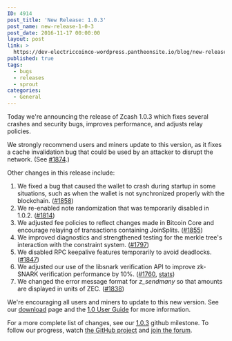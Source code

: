 ```yaml
---
ID: 4914
post_title: 'New Release: 1.0.3'
post_name: new-release-1-0-3
post_date: 2016-11-17 00:00:00
layout: post
link: >
  https://dev-electriccoinco-wordpress.pantheonsite.io/blog/new-release-1-0-3/
published: true
tags:
  - bugs
  - releases
  - sprout
categories:
  - General
---
```

<p>Today we're announcing the release of Zcash 1.0.3 which fixes several crashes and security bugs, improves performance, and adjusts relay policies.</p>
<p>We strongly recommend users and miners update to this version, as it fixes a cache invalidation bug that could be used by an attacker to disrupt the network. (See <a class="reference external" href="https://github.com/zcash/zcash/pull/1874">#1874</a>.)</p>
<p>Other changes in this release include:</p>
<ol class="arabic simple">
<li>We fixed a bug that caused the wallet to crash during startup in some situations, such as when the wallet is not synchronized properly with the blockchain. (<a class="reference external" href="https://github.com/zcash/zcash/issues/1858">#1858</a>)</li>
<li>We re-enabled note randomization that was temporarily disabled in 1.0.2. (<a class="reference external" href="https://github.com/zcash/zcash/pull/1814">#1814</a>)</li>
<li>We adjusted fee policies to reflect changes made in Bitcoin Core and encourage relaying of transactions containing JoinSplits. (<a class="reference external" href="https://github.com/zcash/zcash/pull/1855">#1855</a>)</li>
<li>We improved diagnostics and strengthened testing for the merkle tree's interaction with the constraint system. (<a class="reference external" href="https://github.com/zcash/zcash/pull/1797">#1797</a>)</li>
<li>We disabled RPC keepalive features temporarily to avoid deadlocks. (<a class="reference external" href="https://github.com/zcash/zcash/pull/1847">#1847</a>)</li>
<li>We adjusted our use of the libsnark verification API to improve zk-SNARK verification performance by 10%. (<a class="reference external" href="https://github.com/zcash/zcash/pull/1760">#1760</a>, <a class="reference external" href="https://speed.z.cash/changes/?rev=057ab6b4d1&amp;exe=undefined&amp;env=1">stats</a>)</li>
<li>We changed the error message format for <cite>z_sendmany</cite> so that amounts are displayed in units of ZEC. (<a class="reference external" href="https://github.com/zcash/zcash/pull/1838">#1838</a>)</li>
</ol>
<p>We're encouraging all users and miners to update to this new version. See our <a class="reference external" href="https://z.cash/download.html">download</a> page and the <a class="reference external" href="https://github.com/zcash/zcash/wiki/1.0-User-Guide">1.0 User Guide</a> for more information.</p>
<p>For a more complete list of changes, see our <a class="reference external" href="https://github.com/zcash/zcash/milestone/47?closed=1">1.0.3</a> github milestone. To follow our progress, watch <a class="reference external" href="https://github.com/zcash/zcash/milestones">the GitHub project</a> and <a class="reference external" href="https://forum.z.cash/">join the forum</a>.</p>
